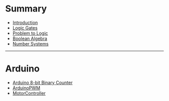 # Summary
- [Introduction](./Introduction/Intro.md)
- [Logic Gates](./Logic_Gates/Logic_Gates.md)
- [Problem to Logic](./Problem_To_Logic/Problem_To_Logic.md)
- [Boolean Algebra](./Boolean_Algerbra/Boolean_Algebra.md)
- [Number Systems](./Number_Systems/Number_Systems.md)
-----

# Arduino 
<!-- [Arduino 4-bit Binary Counter]
Arduino4BitBinaryCouter/Arduino4BitBinaryCouter.md)
-->
- [Arduino 8-bit Binary Counter](./Arduino8BitBinaryCounter/Ardunino8BitBinaryCounter.md)
- [ArduinoPWM](./ArduinoPWM/ArduinoPWM.md)
- [MotorController](./MotorController/MotorController.md)
<!--
- [7 Segment Display](./SevenSegmentedDisplay/SevenSegmentedDisplay.md)
-->



[./MotorController/MotorController.md]: ./MotorController/MotorController.md